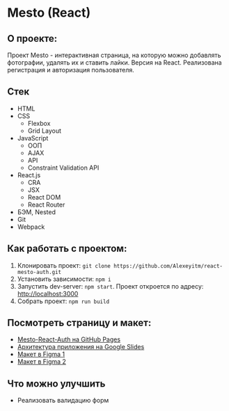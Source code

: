 # Mesto (React)

## О проекте:

Проект Mesto - интерактивная страница, на которую можно добавлять фотографии, удалять их и ставить лайки. Версия на React. Реализована регистрация и авторизация пользователя.

## Стек

* HTML
* CSS
    * Flexbox
    * Grid Layout
* JavaScript
    * ООП
    * AJAX
    * API
    * Constraint Validation API
* React.js
    * CRA
    * JSX
    * React DOM
    * React Router
* БЭМ, Nested
* Git
* Webpack

## Как работать с проектом:

1. Клонировать проект:
   `git clone https://github.com/Alexeyitm/react-mesto-auth.git`
2. Установить зависимости:
   `npm i`
3. Запустить dev-server:
   `npm start`. Проект откроется по адресу: [http://localhost:3000](http://localhost:3000)
4. Собрать проект:
   `npm run build`

## Посмотреть страницу и макет:

* [Mesto-React-Auth на GitHub Pages](https://alexeyitm.github.io/react-mesto-auth)
* [Архитектура приложения на Google Slides](https://docs.google.com/presentation/d/1qafkh1eS4dydPVRSKkRlOU-TTRYEdYI9Dg_bXn960hU/edit#slide=id.p)
* [Макет в Figma 1](https://www.figma.com/file/2cn9N9jSkmxD84oJik7xL7/JavaScript.-Sprint-4?node-id=0%3A1)
* [Макет в Figma 2](https://www.figma.com/file/5H3gsn5lIGPwzBPby9jAOo/JavaScript.-Sprint-12?node-id=0%3A1)

## Что можно улучшить

* Реализовать валидацию форм
